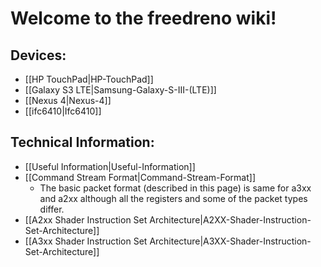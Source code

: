 # Welcome to the freedreno wiki!

## Devices: 
* [[HP TouchPad|HP-TouchPad]]
* [[Galaxy S3 LTE|Samsung-Galaxy-S-III-(LTE)]]
* [[Nexus 4|Nexus-4]]
* [[ifc6410|Ifc6410]]

## Technical Information:
* [[Useful Information|Useful-Information]]
* [[Command Stream Format|Command-Stream-Format]]
   * The basic packet format (described in this page) is same for a3xx and a2xx although all the registers and some of the packet types differ.
* [[A2xx Shader Instruction Set Architecture|A2XX-Shader-Instruction-Set-Architecture]]
* [[A3xx Shader Instruction Set Architecture|A3XX-Shader-Instruction-Set-Architecture]]